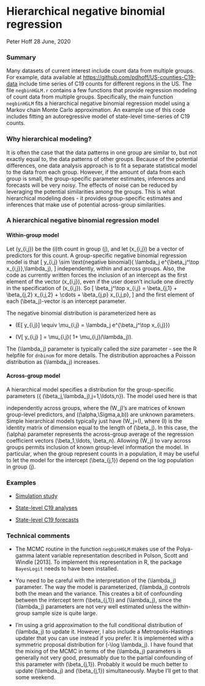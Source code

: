 Hierarchical negative binomial regression
================
Peter Hoff
28 June, 2020



### Summary

Many datasets of current interest include count data from multiple
groups. For example, data available at
<https://github.com/pdhoff/US-counties-C19-data> include time series of
C19 counts for different regions in the US. The file `negbinHGLM.r`
contains a few functions that provide regression modeling of count data
from multiple groups. Specifically, the main function `negbinHGLM` fits
a hierarchical negative binomial regression model using a Markov chain
Monte Carlo approximation. An example use of this code includes fitting
an autoregressive model of state-level time-series of C19 counts.

### Why hierarchical modeling?

It is often the case that the data patterns in one group are similar to,
but not exactly equal to, the data patterns of other groups. Because of
the potential differences, one data analysis approach is to fit a
separate statistical model to the data from each group. However, if the
amount of data from each group is small, the group-specific parameter
estimates, inferences and forecasts will be very noisy. The effects of
noise can be reduced by leveraging the potential similarities among the
groups. This is what hierarchical modeling does - it provides
group-specific estimates and inferences that make use of potential
across-group similarities.

### A hierarchical negative binomial regression model

#### Within-group model

Let \(y_{i,j}\) be the \(i\)th count in group \(j\), and let \(x_{i,j}\)
be a vector of predictors for this count. A group-specific negative
binomial regression model is that \[
  y_{i,j} \sim \text{negative binomial}( \lambda_j e^{\beta_j^\top x_{i,j}},\lambda_j), 
\] independently, within and across groups. Also, the code as currently
written forces the inclusion of an intercept as the first element of the
vector \(x_{i,j}\), even if the user doesn’t include one directly in the
specification of \(x_{i,j}\). So \[
  \beta_j^\top x_{i,j} = \beta_{j,1}  + \beta_{j,2} x_{i,j,2} + \cdots + \beta_{j,p} x_{i,j,p}, 
\] and the first element of each \(\beta_j\)-vector is an intercept
parameter.

The negative binomial distribution is parameterized here as

  - \(E[ y_{i,j}] \equiv \mu_{i,j} = \lambda_j e^{\beta_j^\top x_{i,j}}\)

  - \(V[ y_{i,j} ] = \mu_{i,j}( 1+ \mu_{i,j}/\lambda_j)\).

The \(\lambda_j\) parameter is typically called the *size* parameter -
see the R helpfile for `dnbinom` for more details. The distribution
approaches a Poisson distribution as \(\lambda_j\) increases.

#### Across-group model

A hierarchical model specifies a distribution for the group-specific
parameters \(\{ (\beta_j,\lambda_j),j=1,\ldots,n\}\). The model used
here is that

independently across groups, where the \(W_j\)’s are matrices of known
group-level predictors, and \((\alpha,\Sigma,a,b)\) are unknown
parameters. Simple hierarchical models typically just have \(W_j=I\),
where \(I\) is the identity matrix of dimension equal to the length of
\(\beta_j\). In this case, the \(\alpha\) parameter represents the
across-group average of the regression coefficient vectors
\(\beta_1,\ldots, \beta_n\). Allowing \(W_j\) to vary across groups
permits inclusion of known group-level information the model. In
particular, when the group represent counts in a population, it may be
useful to let the model for the intercept \(\beta_{j,1}\) depend on the
log population in group \(j\).

### Examples

  - [Simulation study](SimStudy.md)

  - [State-level C19 analyses](C19ARModelFittingWithnegbinHGLM.md)

  - [State-level C19 forecasts](C19ARForecast.md)

### Technical comments

  - The MCMC routine in the function `negbinHGLM` makes use of the
    Polya-gamma latent variable representation described in Polson,
    Scott and Windle \[2013\]. To implement this representation in R,
    the package `BayesLogit` needs to have been installed.

  - You need to be careful with the interpretation of the \(\lambda_j\)
    parameter. The way the model is parameterized, \(\lambda_j\)
    controls both the mean and the variance. This creates a bit of
    confounding between the intercept term \(\beta_{j,1}\) and
    \(\lambda_j\), since the \(\lambda_j\) parameters are not very well
    estimated unless the within-group sample size is quite large.

  - I’m using a grid approximation to the full conditional distribution
    of \(\lambda_j\) to update it. However, I also include a
    Metropolis-Hastings updater that you can use instead if you prefer.
    It is implemented with a symmetric proposal distribution for
    \(-\log \lambda_j\). I have found that the mixing of the MCMC in
    terms of the \(\lambda_j\) parameters is generally not very good,
    presumably due to the partial confounding of this parameter with
    \(\beta_{j,1}\). Probably it would be much better to update
    \(\lambda_j\) and \(\beta_{j,1}\) simultaneously. Maybe I’ll get to
    that some weekend.

